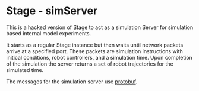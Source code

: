 Stage - simServer
==========

This is a hacked version of [Stage](http://rtv.github.com/Stage) to act as a
simulation Server for simulation based internal model experiments.

It starts as a regular Stage instance but then waits until network packets
arrive at a specified port. These packets are simulation instructions with
initical conditions, robot controllers, and a simulation time. Upon completion
of the simulation the server returns a set of robot trajectories for the
simulated time.

The messages for the simulation server use
[protobuf](https://github.com/google/protobuf).
